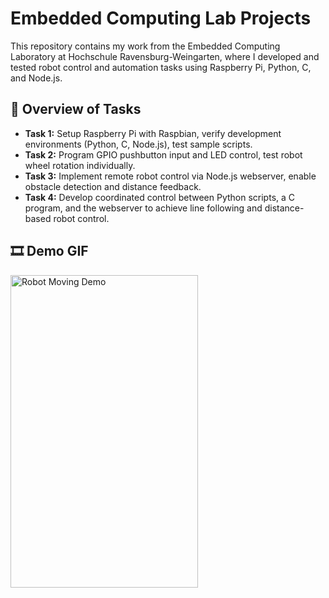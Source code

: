 # Embedded Computing Lab Projects

This repository contains my work from the Embedded Computing Laboratory at Hochschule Ravensburg-Weingarten, where I developed and tested robot control and automation tasks using Raspberry Pi, Python, C, and Node.js.

## 📝 Overview of Tasks

- **Task 1:** Setup Raspberry Pi with Raspbian, verify development environments (Python, C, Node.js), test sample scripts.  
- **Task 2:** Program GPIO pushbutton input and LED control, test robot wheel rotation individually.  
- **Task 3:** Implement remote robot control via Node.js webserver, enable obstacle detection and distance feedback.  
- **Task 4:** Develop coordinated control between Python scripts, a C program, and the webserver to achieve line following and distance-based robot control.

## 🎞️ Demo GIF
<!-- Using HTML to control GIF size -->
<img src="media/Output.gif" alt="Robot Moving Demo" width="300" height="500"/>


